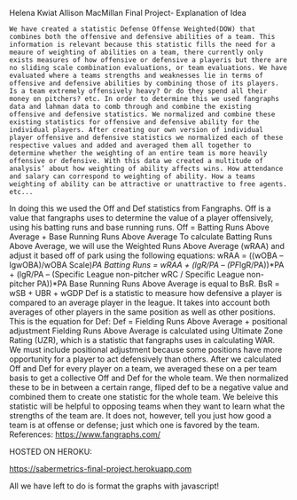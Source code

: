 Helena Kwiat
Allison MacMillan
Final Project- Explanation of Idea

	We have created a statistic Defense Offense Weighted(DOW) that combines both the offensive and defensive abilities of a team. This information is relevant because this statistic fills the need for a meaure of weighting of abilities on a team, there currently only exists measures of how offensive or defensive a player​is but there are no sliding scale combination evaluations, or team evaluations. We have evaluated where a teams strengths and weaknesses lie in terms of offensive and defensive abilities by combining those of its players. Is a team extremely offensively heavy? Or do they spend all their money on pitchers? etc. In order to determine this we used fangraphs data and lahman data to comb through and combine the existing offensive and defensive statistics. We normalized and combine these existing statistics for offensive and defensive ability for the individual players. After creating our own version of individual player offensive and defensive statistics we normalized each of these respective values and added and averaged them all together to determine whether the weighting of an entire team is more heavily offensive or defensive. With this data we created a multitude of analysis’ about how weighting of ability affects wins. How attendance and salary can correspond to weighting of ability. How a teams weighting of ability can be attractive or unattractive to free agents.  etc...
In doing this we used the Off and Def statistics from Fangraphs. Off is a value that fangraphs uses to determine the value of a player offensively, using his batting runs and base running runs.
Off = Batting Runs Above Average + Base Running Runs Above Average
To calculate Batting Runs Above Average, we will use the Weighted Runs Above Average (wRAA) and adjust it based off of park using the following equations:
wRAA = ((wOBA – lgwOBA)/wOBA Scale)*PA
Batting Runs = wRAA + (lgR/PA – (PF*lgR/PA))*PA + (lgR/PA – (Specific League
non-pitcher wRC / Specific League non-pitcher PA))*PA
Base Running Runs Above Average is equal to ​BsR​. BsR = wSB + UBR + wGDP
Def is a statistic to measure how defensive a player is compared to an average player in the league. It takes into account both averages of other players in the same position as well as other positions. This is the equation for Def:
Def = Fielding Runs Above Average + positional adjustment
Fielding Runs Above Average is calculated using Ultimate Zone Rating (UZR), which is a statistic that fangraphs uses in calculating WAR. We must include positional adjustment because some positions have more opportunity for a player to act defensively than others.
After we calculated Off and Def for every player on a team, we averaged these on a per team basis to get a collective Off and Def for the whole team. We then normalized these to be in between a certain range, fliped def to be a negative value and combined them to create one statistic for the whole team. We beleive this statistic will be helpful to opposing teams when they want to learn what the strengths of the team are. It does not, however, tell you just how good a team is at offense or defense; just which one is favored by the team.
References: ​https://www.fangraphs.com/






HOSTED ON HEROKU:

https://sabermetrics-final-project.herokuapp.com

All we have left to do is format the graphs with javascript!

